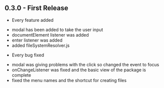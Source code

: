 ## 0.3.0 - First Release
* Every feature added
 - modal has been added to take the user input
 - documentElement listener was added
 - enter listener was added
 - added fileSystemResolver.js
* Every bug fixed
 - modal was giving problems with the click so changed the event to focus
 - onChangeListener was fixed and the basic view of the package is complete
 - fixed the menu names and the shortcut for creating files
